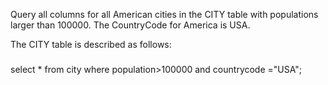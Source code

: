 Query all columns for all American cities in the CITY table with populations larger than 100000. The CountryCode for America is USA.

The CITY table is described as follows:

###
select * from city where population>100000 and countrycode ="USA";
###

